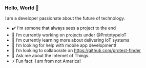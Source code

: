 ### Hello, World 👋

I am a developer passionate about the future of technology.
<!--
**user2745/user2745** is a ✨ _special_ ✨ repository because its `README.md` (this file) appears on your GitHub profile.
Here are some ideas to get you started:
Values: Knowledge, Focus and Discipline
- 📫 How to reach me: 
-->

- ✔️ I'm somone that always sees a project to the end
- 🔭 I’m currently working on projects under @PrototypeIoT
- 🌱 I’m currently learning more about delivering IoT systems
- 🤔 I’m looking for help with mobile app development!
- 👯 I’m looking to collaborate on https://github.com/protest-finder
- 💬 Ask me about the Internet of Things
- ⚡ Fun fact: I am from not America!

